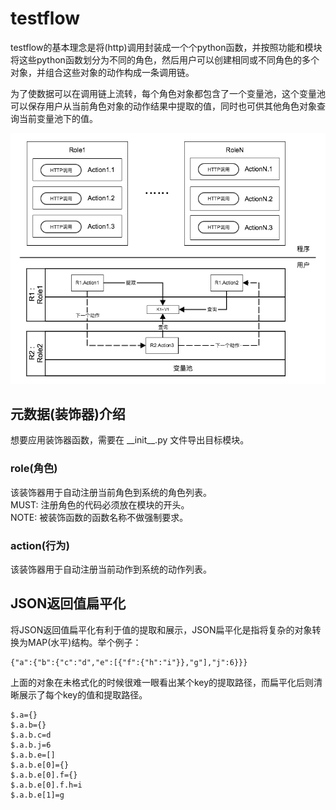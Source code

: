 # testflow
testflow的基本理念是将(http)调用封装成一个个python函数，并按照功能和模块将这些python函数划分为不同的角色，然后用户可以创建相同或不同角色的多个对象，并组合这些对象的动作构成一条调用链。

为了使数据可以在调用链上流转，每个角色对象都包含了一个变量池，这个变量池可以保存用户从当前角色对象的动作结果中提取的值，同时也可供其他角色对象查询当前变量池下的值。

![testflow设计理念.png](testflow设计理念.png)

元数据(装饰器)介绍
-------------
想要应用装饰器函数，需要在 \_\_init__.py 文件导出目标模块。 

### role(角色)
该装饰器用于自动注册当前角色到系统的角色列表。  
MUST: 注册角色的代码必须放在模块的开头。  
NOTE: 被装饰函数的函数名称不做强制要求。  

### action(行为)
该装饰器用于自动注册当前动作到系统的动作列表。 

JSON返回值扁平化
-------------
将JSON返回值扁平化有利于值的提取和展示，JSON扁平化是指将复杂的对象转换为MAP(水平)结构。举个例子： 
```
{"a":{"b":{"c":"d","e":[{"f":{"h":"i"}},"g"],"j":6}}}
```
上面的对象在未格式化的时候很难一眼看出某个key的提取路径，而扁平化后则清晰展示了每个key的值和提取路径。 
```
$.a={}
$.a.b={}
$.a.b.c=d
$.a.b.j=6
$.a.b.e=[]
$.a.b.e[0]={}
$.a.b.e[0].f={}
$.a.b.e[0].f.h=i
$.a.b.e[1]=g
```

